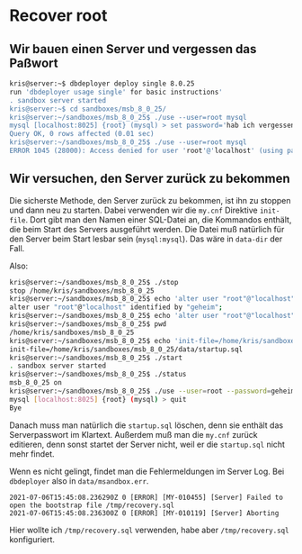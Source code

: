 # Recover root

## Wir bauen einen Server und vergessen das Paßwort

```bash
kris@server:~$ dbdeployer deploy single 8.0.25                                                                          Database installed in $HOME/sandboxes/msb_8_0_25
run 'dbdeployer usage single' for basic instructions'
. sandbox server started
kris@server:~$ cd sandboxes/msb_8_0_25/
kris@server:~/sandboxes/msb_8_0_25$ ./use --user=root mysql                                
mysql [localhost:8025] {root} (mysql) > set password='hab ich vergessen';
Query OK, 0 rows affected (0.01 sec)
kris@server:~/sandboxes/msb_8_0_25$ ./use --user=root mysql
ERROR 1045 (28000): Access denied for user 'root'@'localhost' (using password: YES)
```
## Wir versuchen, den Server zurück zu bekommen

Die sicherste Methode, den Server zurück zu bekommen, ist ihn zu stoppen und dann neu zu starten.
Dabei verwenden wir die `my.cnf` Direktive `init-file`.
Dort gibt man den Namen einer SQL-Datei an, die Kommandos enthält, die beim Start des Servers ausgeführt werden.
Die Datei muß natürlich für den Server beim Start lesbar sein (`mysql:mysql`).
Das wäre in `data-dir` der Fall.

Also:
```bash
kris@server:~/sandboxes/msb_8_0_25$ ./stop
stop /home/kris/sandboxes/msb_8_0_25
kris@server:~/sandboxes/msb_8_0_25$ echo 'alter user "root"@"localhost" identified by "geheim";'
alter user "root"@"localhost" identified by "geheim";
kris@server:~/sandboxes/msb_8_0_25$ echo 'alter user "root"@"localhost" identified by "geheim";' > data/startup.sql
kris@server:~/sandboxes/msb_8_0_25$ pwd
/home/kris/sandboxes/msb_8_0_25
kris@server:~/sandboxes/msb_8_0_25$ echo 'init-file=/home/kris/sandboxes/msb_8_0_25/data/startup.sql'
init-file=/home/kris/sandboxes/msb_8_0_25/data/startup.sql
kris@server:~/sandboxes/msb_8_0_25$ ./start
. sandbox server started
kris@server:~/sandboxes/msb_8_0_25$ ./status
msb_8_0_25 on
kris@server:~/sandboxes/msb_8_0_25$ ./use --user=root --password=geheim mysql
mysql [localhost:8025] {root} (mysql) > quit
Bye
```

Danach muss man natürlich die `startup.sql` löschen, denn sie enthält das Serverpasswort im Klartext.
Außerdem muß man die `my.cnf` zurück editieren, denn sonst startet der Server nicht, weil er die `startup.sql` nicht mehr findet.

Wenn es nicht gelingt, findet man die Fehlermeldungen im Server Log.
Bei `dbdeployer` also in `data/msandbox.err`.

```
2021-07-06T15:45:08.236290Z 0 [ERROR] [MY-010455] [Server] Failed to open the bootstrap file /tmp/recovery.sql
2021-07-06T15:45:08.236300Z 0 [ERROR] [MY-010119] [Server] Aborting
```

Hier wollte ich `/tmp/recovery.sql` verwenden, habe aber `/tmp/recovery.sql` konfiguriert.
